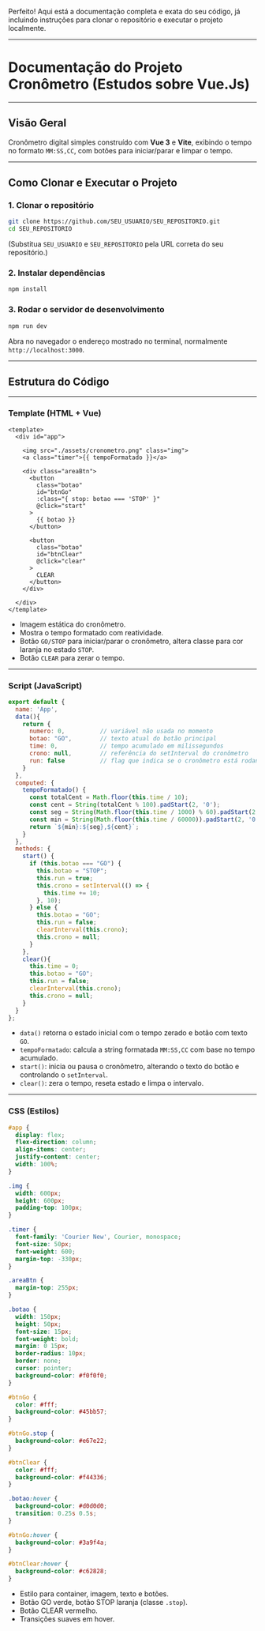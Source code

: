 Perfeito! Aqui está a documentação completa e exata do seu código, já incluindo instruções para clonar o repositório e executar o projeto localmente.

---

# Documentação do Projeto Cronômetro (Estudos sobre Vue.Js)

---

## Visão Geral

Cronômetro digital simples construído com **Vue 3** e **Vite**, exibindo o tempo no formato `MM:SS,CC`, com botões para iniciar/parar e limpar o tempo.

---

## Como Clonar e Executar o Projeto

### 1. Clonar o repositório

```bash
git clone https://github.com/SEU_USUARIO/SEU_REPOSITORIO.git
cd SEU_REPOSITORIO
```

(Substitua `SEU_USUARIO` e `SEU_REPOSITORIO` pela URL correta do seu repositório.)

### 2. Instalar dependências

```bash
npm install
```

### 3. Rodar o servidor de desenvolvimento

```bash
npm run dev
```

Abra no navegador o endereço mostrado no terminal, normalmente `http://localhost:3000`.

---

## Estrutura do Código

---

### Template (HTML + Vue)

```vue
<template>
  <div id="app">

    <img src="./assets/cronometro.png" class="img">
    <a class="timer">{{ tempoFormatado }}</a>

    <div class="areaBtn">
      <button 
        class="botao" 
        id="btnGo" 
        :class="{ stop: botao === 'STOP' }"
        @click="start"
      > 
        {{ botao }}
      </button>

      <button 
        class="botao" 
        id="btnClear"
        @click="clear"
      >
        CLEAR
      </button>
    </div>

  </div>
</template>
```

* Imagem estática do cronômetro.
* Mostra o tempo formatado com reatividade.
* Botão `GO/STOP` para iniciar/parar o cronômetro, altera classe para cor laranja no estado `STOP`.
* Botão `CLEAR` para zerar o tempo.

---

### Script (JavaScript)

```js
export default {
  name: 'App',
  data(){
    return {
      numero: 0,          // variável não usada no momento
      botao: "GO",        // texto atual do botão principal
      time: 0,            // tempo acumulado em milissegundos
      crono: null,        // referência do setInterval do cronômetro
      run: false          // flag que indica se o cronômetro está rodando
    }
  },
  computed: {
    tempoFormatado() {
      const totalCent = Math.floor(this.time / 10);
      const cent = String(totalCent % 100).padStart(2, '0');
      const seg = String(Math.floor(this.time / 1000) % 60).padStart(2, '0');
      const min = String(Math.floor(this.time / 60000)).padStart(2, '0');
      return `${min}:${seg},${cent}`;
    }
  },
  methods: {
    start() {
      if (this.botao === "GO") {
        this.botao = "STOP";
        this.run = true;
        this.crono = setInterval(() => {
          this.time += 10;
        }, 10);
      } else {
        this.botao = "GO";
        this.run = false;
        clearInterval(this.crono);
        this.crono = null;
      }
    },
    clear(){
      this.time = 0;
      this.botao = "GO";
      this.run = false;
      clearInterval(this.crono);
      this.crono = null;
    }
  }
};
```

* `data()` retorna o estado inicial com o tempo zerado e botão com texto `GO`.
* `tempoFormatado`: calcula a string formatada `MM:SS,CC` com base no tempo acumulado.
* `start()`: inicia ou pausa o cronômetro, alterando o texto do botão e controlando o `setInterval`.
* `clear()`: zera o tempo, reseta estado e limpa o intervalo.

---

### CSS (Estilos)

```css
#app {
  display: flex;
  flex-direction: column;
  align-items: center;
  justify-content: center;
  width: 100%;
}

.img {
  width: 600px;
  height: 600px;
  padding-top: 100px;
}

.timer {
  font-family: 'Courier New', Courier, monospace;
  font-size: 50px;
  font-weight: 600;
  margin-top: -330px;
}

.areaBtn {
  margin-top: 255px;
}

.botao {
  width: 150px;
  height: 50px;
  font-size: 15px;
  font-weight: bold;
  margin: 0 15px;
  border-radius: 10px;
  border: none;
  cursor: pointer;
  background-color: #f0f0f0;
}

#btnGo {
  color: #fff;
  background-color: #45bb57;
}

#btnGo.stop {
  background-color: #e67e22;
}

#btnClear {
  color: #fff;
  background-color: #f44336;
}

.botao:hover {
  background-color: #d0d0d0;
  transition: 0.25s 0.5s;
}

#btnGo:hover {
  background-color: #3a9f4a;
}

#btnClear:hover {
  background-color: #c62828;
}
```

* Estilo para container, imagem, texto e botões.
* Botão GO verde, botão STOP laranja (classe `.stop`).
* Botão CLEAR vermelho.
* Transições suaves em hover.

